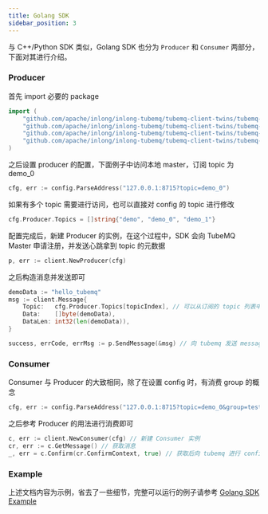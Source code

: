 ```yaml
---
title: Golang SDK
sidebar_position: 3
---
```


与 C++/Python SDK 类似，Golang SDK 也分为 `Producer` 和 `Consumer` 两部分，下面对其进行介绍。

### Producer

首先 import 必要的 package

```go
import (
	"github.com/apache/inlong/inlong-tubemq/tubemq-client-twins/tubemq-client-go/client"
	"github.com/apache/inlong/inlong-tubemq/tubemq-client-twins/tubemq-client-go/config"
	"github.com/apache/inlong/inlong-tubemq/tubemq-client-twins/tubemq-client-go/log"
	"github.com/apache/inlong/inlong-tubemq/tubemq-client-twins/tubemq-client-go/util"
)
```

之后设置 producer 的配置，下面例子中访问本地 master，订阅 topic 为 demo_0

```go
cfg, err := config.ParseAddress("127.0.0.1:8715?topic=demo_0")
```

如果有多个 topic 需要进行访问，也可以直接对 config 的 topic 进行修改

```go
cfg.Producer.Topics = []string{"demo", "demo_0", "demo_1"}
```

配置完成后，新建 Producer 的实例，在这个过程中，SDK 会向 TubeMQ Master 申请注册，并发送心跳拿到 topic 的元数据

```go
p, err := client.NewProducer(cfg)
```

之后构造消息并发送即可

```go
demoData := "hello_tubemq"
msg := client.Message{
	Topic:   cfg.Producer.Topics[topicIndex], // 可以从订阅的 topic 列表中选择
	Data:    []byte(demoData), 
	DataLen: int32(len(demoData)),
}

success, errCode, errMsg := p.SendMessage(&msg) // 向 tubemq 发送 message，返回是否成功，错误码以及错误信息
```

### Consumer

Consumer 与 Producer 的大致相同，除了在设置 config 时，有消费 group 的概念

```go
cfg, err := config.ParseAddress("127.0.0.1:8715?topic=demo_0&group=test_group")
```

之后参考 Producer 的用法进行消费即可

```go
c, err := client.NewConsumer(cfg) // 新建 Consumer 实例
cr, err := c.GetMessage() // 获取消息
_, err = c.Confirm(cr.ConfirmContext, true) // 获取后向 tubemq 进行 confirm 
```

### Example

上述文档内容为示例，省去了一些细节，完整可以运行的例子请参考 [Golang SDK Example](https://github.com/apache/inlong/tree/master/inlong-tubemq/tubemq-client-twins/tubemq-client-go/example)
